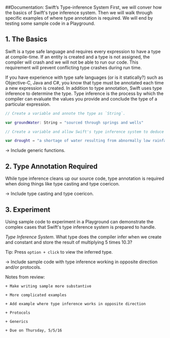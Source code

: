 ##Documentation: Swift’s Type-inference System
First, we will conver how the basics of Swift's type inference system. Then we will walk through specific examples of where type annotation is required. We will end by testing some sample code in a Playground.

## 1. The Basics
Swift is a type safe language and requires every expression to have a type at compile-time. If an entity is created and a type is not assigned, the compiler will crash and we will not be able to run our code. This requirement will prevent conflicting type crashes during run time.

If you have experience with type safe languages (or is it statically?) such as Objective-C, Java and C#, you know that type must be annotated each time a new expression is created. In addition to type annotation, Swift uses type inference to determine the type. Type inference is the process by which the compiler can evaluate the values you provide and conclude the type of a particular expression.

```swift
// Create a variable and annote the type as `String`.

var groundWater: String = "sourced through springs and wells"

// Create a variable and allow Swift's type inference system to deduce the type `String`.

var drought = "a shortage of water resulting from abnormally low rainfall"
```

-> Include generic functions.

## 2. Type Annotation Required
While type inference cleans up our source code, type annotation is required when doing things like type casting and type coericon.

-> Include type casting and type coericon.

## 3. Experiment
Using sample code to experiment in a Playground can demonstrate the complex cases that Swift's type inference system is prepared to handle.

*Type Inference System*. What type does the compiler infer when we create and constant and store the result of multiplying 5 times 10.3?

Tip: Press `option + click` to view the inferred type.

-> Include sample code with type inference working in opposite direction and/or protocols.

Notes from review:

    + Make writing sample more substantive

    + More complicated examples

    + Add example where type inference works in opposite direction

    + Protocols

    + Generics

    + Due on Thursday, 5/5/16